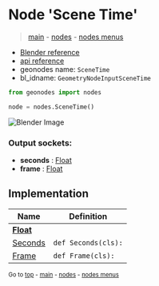 # Node 'Scene Time'

> [main](../structure.md) - [nodes](nodes.md) - [nodes menus](nodes_menus.md)

- [Blender reference](https://docs.blender.org/manual/en/latest/modeling/geometry_nodes/input/scene_time.html)
- [api reference](https://docs.blender.org/api/current/bpy.types.GeometryNodeInputSceneTime.html)
- geonodes name: `SceneTime`
- bl_idname: `GeometryNodeInputSceneTime`

```python
from geonodes import nodes

node = nodes.SceneTime()
```

![Blender Image](https://docs.blender.org/manual/en/latest/_images/node-types_GeometryNodeInputSceneTime.webp)

### Output sockets:

- **seconds** : [Float](Float.md)
- **frame** : [Float](Float.md)

## Implementation

| Name | Definition |
|------|------------|
| **[Float](Float.md)** |
| [Seconds](Float.md#Seconds-classmethod) | `def Seconds(cls):` |
| [Frame](Float.md#Frame-classmethod) | `def Frame(cls):` |

<sub>Go to [top](#node-Scene-Time) - [main](../structure.md) - [nodes](nodes.md) - [nodes menus](nodes_menus.md)</sub>

